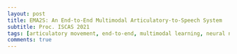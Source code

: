 ```yaml
---
layout: post
title: EMA2S: An End-to-End Multimodal Articulatory-to-Speech System
subtitle: Proc. ISCAS 2021
tags: [articulatory movement, end-to-end, multimodal learning, neural network, speech synthesis]
comments: true
---
```

